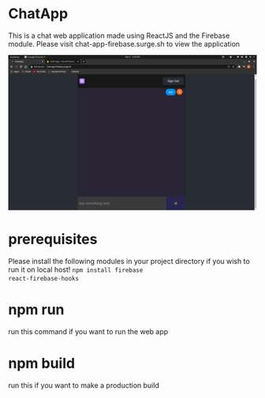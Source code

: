 # ChatApp

This is a chat web application made using ReactJS and the Firebase module. Please visit chat-app-firebase.surge.sh to view the application

![](images/screenshot.png)

# prerequisites
Please install the following modules in your project directory if you wish to run it on local host!
<code>npm install firebase react-firebase-hooks</code>

# npm run
run this command if you want to run the web app

# npm build
run this if you want to make a production build

